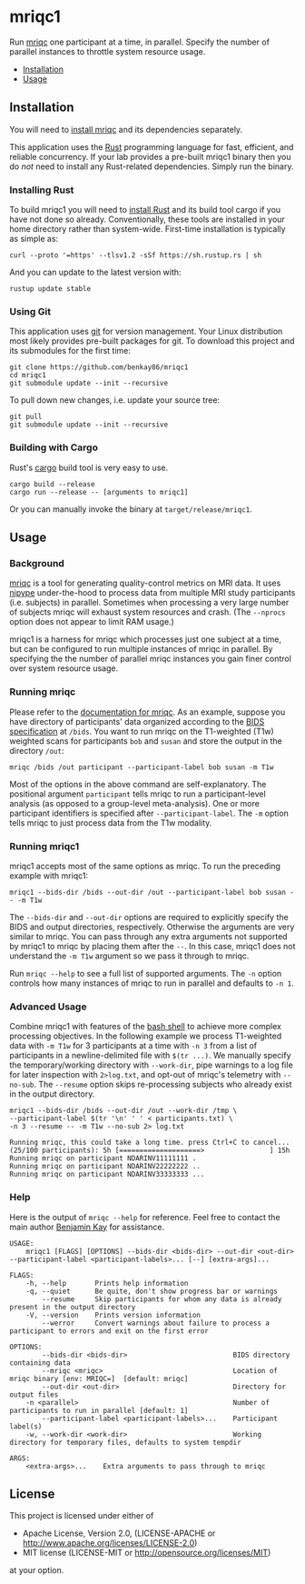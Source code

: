 # mriqc1

Run [mriqc](https://mriqc.org/) one participant at a time, in parallel.  Specify the number of parallel instances to throttle system resource usage.

* [Installation](#installation)
* [Usage](#usage)

## Installation

You will need to [install mriqc](https://mriqc.readthedocs.io/en/latest/install.html) and its dependencies separately.

This application uses the [Rust](https://www.rust-lang.org/) programming language for fast, efficient, and reliable concurrency.  If your lab provides a pre-built mriqc1 binary then you do *not* need to install any Rust-related dependencies.  Simply run the binary.

### Installing Rust

To build mriqc1 you will need to [install Rust](https://www.rust-lang.org/tools/install) and its build tool cargo if you have not done so already.  Conventionally, these tools are installed in your home directory rather than system-wide.  First-time installation is typically as simple as:

```
curl --proto '=https' --tlsv1.2 -sSf https://sh.rustup.rs | sh
```

And you can update to the latest version with:

```
rustup update stable
```

### Using Git

This application uses [git](https://git-scm.com) for version management.  Your Linux distribution most likely provides pre-built packages for git.  To download this project and its submodules for the first time:

```
git clone https://github.com/benkay86/mriqc1
cd mriqc1
git submodule update --init --recursive
```

To pull down new changes, i.e. update your source tree:

```
git pull
git submodule update --init --recursive
```

### Building with Cargo

Rust's [cargo](https://doc.rust-lang.org/cargo/) build tool is very easy to use.

```
cargo build --release
cargo run --release -- [arguments to mriqc1]
```

Or you can manually invoke the binary at `target/release/mriqc1`.

## Usage

### Background

[mriqc](https://mriqc.org) is a tool for generating quality-control metrics on MRI data.  It uses [nipype](https://nipy.org/packages/nipype/index.html) under-the-hood to process data from multiple MRI study participants (i.e. subjects)  in parallel.  Sometimes when processing a very large number of subjects mriqc will exhaust system resources and crash.  (The `--nprocs` option does not appear to limit RAM usage.)

mriqc1 is a harness for mriqc which processes just one subject at a time, but can be configured to run multiple instances of mriqc in parallel.  By specifying the the number of parallel mriqc instances you gain finer control over system resource usage.

### Running mriqc

Please refer to the [documentation for mriqc](https://mriqc.readthedocs.io/en/latest/running.html).  As an example, suppose you have directory of participants' data organized according to the [BIDS specification](https://bids.neuroimaging.io/specification) at `/bids`.  You want to run mriqc on the T1-weighted (T1w) weighted scans for participants `bob` and `susan` and store the output in the directory `/out`:

```
mriqc /bids /out participant --participant-label bob susan -m T1w
```

Most of the options in the above command are self-explanatory.  The positional argument `participant` tells mriqc to run a participant-level analysis (as opposed to a group-level meta-analysis).  One or more participant identifiers is specified after `--participant-label`.  The `-m` option tells mriqc to just process data from the T1w modality.

### Running mriqc1

mriqc1 accepts most of the same options as mriqc.  To run the preceding example with mriqc1:

```
mriqc1 --bids-dir /bids --out-dir /out --participant-label bob susan -- -m T1w
```

The `--bids-dir` and `--out-dir` options are required to explicitly specify the BIDS and output directories, respectively.  Otherwise the arguments are very similar to mriqc.  You can pass through any extra arguments not supported by mriqc1 to mriqc by placing them after the `--`.  In this case, mriqc1 does not understand the `-m T1w` argument so we pass it through to mriqc.

Run `mriqc --help` to see a full list of supported arguments.  The `-n` option controls how many instances of mriqc to run in parallel and defaults to `-n 1`.

### Advanced Usage

Combine mriqc1 with features of the [bash shell](https://en.wikipedia.org/wiki/Bash_%28Unix_shell%29) to achieve more complex processing objectives.  In the following example we process T1-weighted data with `-m T1w` for 3 participants at a time with `-n 3` from a list of participants in a newline-delimited file with `$(tr ...)`.  We manually specify the temporary/working directory with `--work-dir`, pipe warnings to a log file for later inspection with `2>log.txt`, and opt-out of mriqc's telemetry with `--no-sub`.  The `--resume` option skips re-processing subjects who already exist in the output directory.

```
mriqc1 --bids-dir /bids --out-dir /out --work-dir /tmp \
--participant-label $(tr '\n' ' ' < participants.txt) \
-n 3 --resume -- -m T1w --no-sub 2> log.txt
```
```
Running mriqc, this could take a long time. press Ctrl+C to cancel...
(25/100 participants): 5h [====================>                ] 15h
Running mriqc on participant NDARINV11111111 .
Running mriqc on participant NDARINV22222222 ..
Running mriqc on participant NDARINV33333333 ...
```

### Help

Here is the output of `mriqc --help` for reference.  Feel free to contact the main author [Benjamin Kay](mailto:benjamin@benkay.net) for assistance.

```
USAGE:
    mriqc1 [FLAGS] [OPTIONS] --bids-dir <bids-dir> --out-dir <out-dir> --participant-label <participant-labels>... [--] [extra-args]...

FLAGS:
    -h, --help       Prints help information
    -q, --quiet      Be quite, don't show progress bar or warnings
        --resume     Skip participants for whom any data is already present in the output directory
    -V, --version    Prints version information
        --werror     Convert warnings about failure to process a participant to errors and exit on the first error

OPTIONS:
        --bids-dir <bids-dir>                          BIDS directory containing data
        --mriqc <mriqc>                                Location of mriqc binary [env: MRIQC=]  [default: mriqc]
        --out-dir <out-dir>                            Directory for output files
    -n <parallel>                                      Number of participants to run in parallel [default: 1]
        --participant-label <participant-labels>...    Participant label(s)
    -w, --work-dir <work-dir>                          Working directory for temporary files, defaults to system tempdir

ARGS:
    <extra-args>...    Extra arguments to pass through to mriqc
```

## License

This project is licensed under either of

* Apache License, Version 2.0, (LICENSE-APACHE or http://www.apache.org/licenses/LICENSE-2.0)
* MIT license (LICENSE-MIT or http://opensource.org/licenses/MIT)

at your option.
